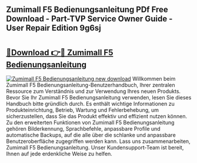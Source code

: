 ## Zumimall F5 Bedienungsanleitung PDf Free Download - Part-TVP Service Owner Guide - User Repair Edition 9g6sj

# <h2><a href="http://df4o50.blite.top/?on=Zumimall+F5+Bedienungsanleitung">🔗Download 👉🔴 Zumimall F5 Bedienungsanleitung</a></h2>

[![Zumimall F5 Bedienungsanleitung new download](https://i.imgur.com/lujVjoI.png)](http://df4o50.blite.top/?on=Zumimall+F5+Bedienungsanleitung)
Willkommen beim Zumimall F5 Bedienungsanleitung-Benutzerhandbuch, Ihrer zentralen Ressource zum Verständnis und zur Verwendung Ihres neuen Produkts. Bevor Sie Ihr Zumimall F5 Bedienungsanleitung verwenden, lesen Sie dieses Handbuch bitte gründlich durch. Es enthält wichtige Informationen zu Produkteinrichtung, Betrieb, Wartung und Fehlerbehebung, um sicherzustellen, dass Sie das Produkt effektiv und effizient nutzen können. Zu den erweiterten Funktionen von Zumimall F5 Bedienungsanleitung gehören Bilderkennung, Sprachbefehle, anpassbare Profile und automatische Backups, auf die alle über die schlanke und anpassbare Benutzeroberfläche zugegriffen werden kann. Lass uns zusammenarbeiten, Zumimall F5 Bedienungsanleitung. Unser Kundensupport-Team ist bereit, Ihnen auf jede erdenkliche Weise zu helfen.
